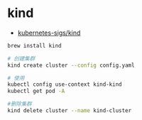 # kind

- [kubernetes-sigs/kind](https://github.com/kubernetes-sigs/kind)

```bash
brew install kind

# 创建集群
kind create cluster --config config.yaml

# 使用
kubectl config use-context kind-kind
kubectl get pod -A

#删除集群
kind delete cluster --name kind-cluster
```
